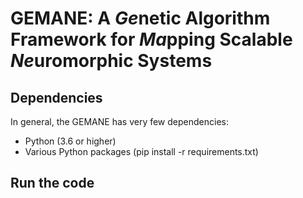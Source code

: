 # GEMANE: A ***Ge***netic Algorithm Framework for ***Ma***pping Scalable ***Ne***uromorphic Systems

## Dependencies

In general, the GEMANE has very few dependencies:

- Python (3.6 or higher)
- Various Python packages (pip install -r requirements.txt)

## Run the code
